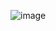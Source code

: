 ![image](https://user-images.githubusercontent.com/37262772/207147563-da9bd1c7-0c07-41b4-8acd-73e4013653fa.png)
